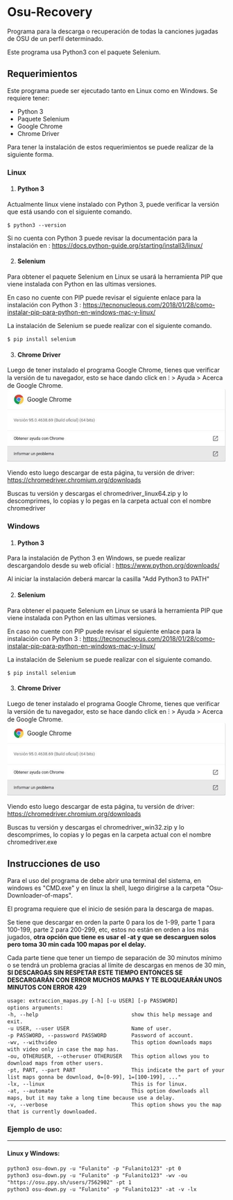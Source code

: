 # Osu-Recovery
Programa para la descarga o recuperación de todas la canciones jugadas de OSU de un perfil determinado.

Este programa usa Python3 con el paquete Selenium.

## Requerimientos
Este programa puede ser ejecutado tanto en Linux como en Windows.
Se requiere tener:
- Python 3
- Paquete Selenium
- Google Chrome
- Chrome Driver

Para tener la instalación de estos requerimientos se puede realizar de la siguiente forma.
### **Linux**
1. #### **Python 3**
Actualmente linux viene instalado con Python 3, puede verificar la versión que está usando con el siguiente comando.
~~~
$ python3 --version
~~~
Si no cuenta con Python 3 puede revisar la documentación para la instalación en : <https://docs.python-guide.org/starting/install3/linux/>

2. #### **Selenium**
Para obtener el paquete Selenium en Linux se usará la herramienta PIP que viene instalada con Python en las ultimas versiones.

En caso no cuente con PIP puede revisar el siguiente enlace para la instalación con Python 3 : <https://tecnonucleous.com/2018/01/28/como-instalar-pip-para-python-en-windows-mac-y-linux/>

La instalación de Selenium se puede realizar con el siguiente comando.
~~~
$ pip install selenium
~~~
3. #### **Chrome Driver**
Luego de tener instalado el programa Google Chrome, tienes que verificar la versión de tu navegador, esto se hace dando click en ⁝ > Ayuda > Acerca de Google Chrome.
![Versión Google Chrome](images/google-chrome-version.jpg)

Viendo esto luego descargar de esta página, tu versión de driver: 
https://chromedriver.chromium.org/downloads

Buscas tu versión y descargas el chromedriver_linux64.zip y lo descomprimes, lo copias y lo pegas en la carpeta actual con el nombre chromedriver

### **Windows**
1. #### **Python 3**
Para la instalación de Python 3 en Windows, se puede realizar descargandolo desde su web oficial : <https://www.python.org/downloads/>

Al iniciar la instalación deberá marcar la casilla "Add Python3 to PATH"

2. #### **Selenium**
Para obtener el paquete Selenium en Linux se usará la herramienta PIP que viene instalada con Python en las ultimas versiones.

En caso no cuente con PIP puede revisar el siguiente enlace para la instalación con Python 3 : <https://tecnonucleous.com/2018/01/28/como-instalar-pip-para-python-en-windows-mac-y-linux/>

La instalación de Selenium se puede realizar con el siguiente comando.
~~~
$ pip install selenium
~~~

3. #### **Chrome Driver**
Luego de tener instalado el programa Google Chrome, tienes que verificar la versión de tu navegador, esto se hace dando click en ⁝ > Ayuda > Acerca de Google Chrome.
![Versión Google Chrome](images/google-chrome-version.jpg)

Viendo esto luego descargar de esta página, tu versión de driver: 
https://chromedriver.chromium.org/downloads

Buscas tu versión y descargas el chromedriver_win32.zip y lo descomprimes, lo copias y lo pegas en la carpeta actual con el nombre chromedriver.exe

## **Instrucciones de uso**
Para el uso del programa de debe abrir una terminal del sistema, en windows es "CMD.exe" y en linux la shell, luego dirigirse a la carpeta "Osu-Downloader-of-maps".

El programa requiere que el inicio de sesión para la descarga de mapas.

Se tiene que descargar en orden la parte 0 para los de 1-99, parte 1 para 100-199, parte 2 para 200-299, etc, estos no están en orden a los más jugados, **otra opción que tiene es usar el -at y que se descarguen solos pero toma 30 min cada 100 mapas por el delay.**

Cada parte tiene que tener un tiempo de separación de 30 minutos mínimo o se tendrá un problema gracias al límite de descargas en menos de 30 min, **SI DESCARGAS SIN RESPETAR ESTE TIEMPO ENTONCES SE DESCARGARÁN CON ERROR MUCHOS MAPAS Y TE BLOQUEARÁN UNOS MINUTOS CON ERROR 429**

~~~
usage: extraccion_mapas.py [-h] [-u USER] [-p PASSWORD]
options arguments:
-h, --help                              show this help message and exit.
-u USER, --user USER                    Name of user.
-p PASSWORD, --password PASSWORD        Password of account.
-wv, --withvideo                        This option downloads maps with video only in case the map has.
-ou, OTHERUSER, --otheruser OTHERUSER   This option allows you to download maps from other users.
-pt, PART, --part PART                  This indicate the part of your list maps gonna be download, 0=[0-99], 1=[100-199], ..."
-lx, --linux                            This is for linux.
-at, --automate                         This option downloads all maps, but it may take a long time because use a delay.
-v, --verbose                           This option shows you the map that is currently downloaded.
~~~

### Ejemplo de uso:
---
#### Linux y Windows:

~~~
python3 osu-down.py -u "Fulanito" -p "Fulanito123" -pt 0
python3 osu-down.py -u "Fulanito" -p "Fulanito123" -wv -ou "https://osu.ppy.sh/users/7562902" -pt 1
python3 osu-down.py -u "Fulanito" -p "Fulanito123" -at -v -lx
~~~
